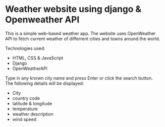 # Weather website using django & Openweather API

This is a simple web-based weather app. The website uses OpenWeather API to fetch current weather of differrent cities and towns around the world.

Technologies used:
  - HTML, CSS & JavaScript
  - Django
  - OpenWeatherAPI
 
 Type in any known city name and press Enter or click the search button. The following details will be displayed:
  - City
  - country code
  - latitude & longitude
  - temperature
  - weather description 
  - wind speed
